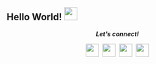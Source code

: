 ## Hello World! <img src="https://github.com/masokky/masokky/blob/master/assets/Hi.gif" width="30px"></h2>

<p align="center">
  <i><b>Let's connect!</b></i>

  <p align="center">
    <a href="https://www.linkedin.com/in/okky-alvianto-7a790b151/" target="_blank" alt="Linkedin"><img src="https://github.com/masokky/masokky/blob/master/assets/linkedin.png" height="30" width="30"></a>&nbsp;
    <a href="https://www.instagram.com/masokky_" target="_blank" alt="Instagram"><img src="https://github.com/masokky/masokky/blob/master/assets/instagram.png" height="30" width="30"></a>&nbsp;
     <a href="https://t.me/at_masokky" target="_blank" alt="Telegram"><img src="https://github.com/masokky/masokky/blob/master/assets/telegram.png" height="30" width="30"></a>&nbsp;
     <a href="https://masokky.com/" target="_blank" alt="Mas Okky"><img src="https://github.com/masokky/masokky/blob/master/assets/globe.png" height="30" width="30"></a><br>
  </p>
</p>
